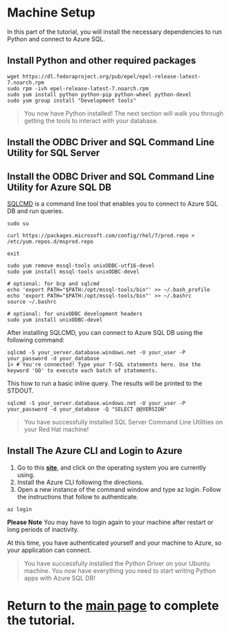 # Machine Setup 

In this part of the tutorial, you will install the necessary dependencies to run Python and connect to Azure SQL.

## Install Python and other required packages

```terminal
wget https://dl.fedoraproject.org/pub/epel/epel-release-latest-7.noarch.rpm
sudo rpm -ivh epel-release-latest-7.noarch.rpm
sudo yum install python python-pip python-wheel python-devel
sudo yum group install "Development tools"
```

> You now have Python installed! The next section will walk you through getting the tools to interact with your database.

## Install the ODBC Driver and SQL Command Line Utility for SQL Server

## Install the ODBC Driver and SQL Command Line Utility for Azure SQL DB

[SQLCMD](https://docs.microsoft.com/sql/linux/sql-server-linux-connect-and-query-sqlcmd) is a command line tool that enables you to connect to Azure SQL DB and run queries.

```terminal
sudo su

curl https://packages.microsoft.com/config/rhel/7/prod.repo > /etc/yum.repos.d/msprod.repo

exit

sudo yum remove mssql-tools unixODBC-utf16-devel
sudo yum install mssql-tools unixODBC-devel

# optional: for bcp and sqlcmd
echo 'export PATH="$PATH:/opt/mssql-tools/bin"' >> ~/.bash_profile
echo 'export PATH="$PATH:/opt/mssql-tools/bin"' >> ~/.bashrc
source ~/.bashrc

# optional: for unixODBC development headers
sudo yum install unixODBC-devel
```

After installing SQLCMD, you can connect to Azure SQL DB using the following command:

```terminal
sqlcmd -S your_server.database.windows.net -U your_user -P your_password -d your_database
1> # You're connected! Type your T-SQL statements here. Use the keyword 'GO' to execute each batch of statements.
```

This how to run a basic inline query. The results will be printed to the STDOUT.

```terminal
sqlcmd -S your_server.database.windows.net -U your_user -P your_password -d your_database -Q "SELECT @@VERSION"
```

> You have successfully installed SQL Server Command Line Utilities on your Red Hat machine! 

## Install The Azure CLI and Login to Azure

1.  Go to this **[site](https://docs.microsoft.com/en-us/cli/azure/install-azure-cli?view=azure-cli-latest)**, and click on the operating system you are currently using.
1.  Install the Azure CLI following the directions.
1.  Open a new instance of the command window and type az login. Follow the instructions that follow to authenticate.

```terminal
az login
```

**Please Note** You may have to login again to your machine after restart or long periods of inactivity.

At this time, you have authenticated yourself and your machine to Azure, so your application can connect. 

> You have successfully installed the Python Driver on your Ubuntu machine. You now have everything you need to start writing Python apps with Azure SQL DB!

# Return to the [**main page**](https://github.com/Azure-Samples/AzureSqlGettingStartedSamples/tree/master/python/Unix-based#start-writing-apps-with-python-and-azure-sql) to complete the tutorial.
